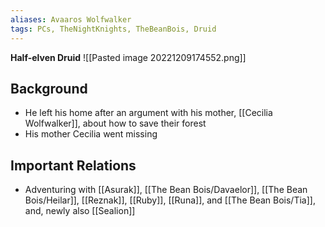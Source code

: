```yaml
---
aliases: Avaaros Wolfwalker
tags: PCs, TheNightKnights, TheBeanBois, Druid
---
```

**Half-elven Druid**
![[Pasted image 20221209174552.png]]

## Background

* He left his home after an argument with his mother, [[Cecilia Wolfwalker]], about how to save their forest
* His mother Cecilia went missing


## Important Relations

* Adventuring with [[Asurak]], [[The Bean Bois/Davaelor]], [[The Bean Bois/Heilar]], [[Reznak]], [[Ruby]], [[Runa]], and [[The Bean Bois/Tia]], and, newly also [[Sealion]]


